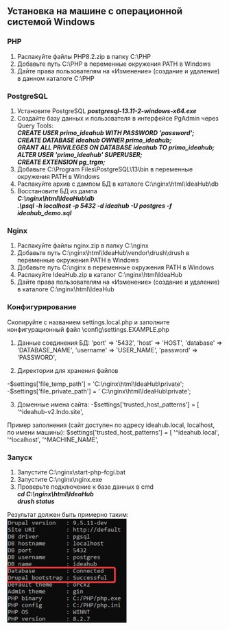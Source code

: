 ## Установка на машине с операционной системой Windows
		
  ### PHP
1. Распакуйте файлы PHP8.2.zip в папку C:\PHP
2. Добавьте путь C:\PHP в переменные окружения PATH в Windows
3. Дайте права пользователям на «Изменение» (создание и удаление) в данном каталоге C:\PHP
	
 ### PostgreSQL
1. Установите PostgreSQL
   ***postgresql-13.11-2-windows-x64.exe***
2. Создайте базу данных и пользователя в интерфейсе PgAdmin через Query Tools:  
***CREATE USER primo_ideahub WITH PASSWORD 'password';***  
***CREATE DATABASE ideahub OWNER primo_ideahub;***  
***GRANT ALL PRIVILEGES ON DATABASE ideahub TO primo_ideahub;***  
***ALTER USER 'primo_ideahub' SUPERUSER;***  
***CREATE EXTENSION pg_trgm;***
3. Добавьте C:\Program Files\PostgreSQL\13\bin в переменные окружения PATH в Windows
4. Распакуйте архив с дампом БД в каталоге C:\nginx\html\IdeaHub\db
5. Восстановите БД из дампа   
***C:\nginx\html\IdeaHub\db***  
***.\psql -h localhost -p 5432 -d ideahub -U postgres -f ideahub_demo.sql***
   
### Nginx
1. Распакуйте файлы nginx.zip в папку C:\nginx
2. Добавьте путь C:\nginx\html\IdeaHub\vendor\drush\drush в переменные окружения PATH в Windows 
3. Добавьте путь C:\nginx в переменные окружения PATH в Windows
4. Распакуйте IdeaHub.zip в каталог C:\nginx\html\IdeaHub 
5. Дайте права пользователям на «Изменение» (создание и удаление) в каталоге C:\nginx\html\IdeaHub
   
### Конфигурирование
Скопируйте с названием settings.local.php и заполните конфигурационный файл \config\settings.EXAMPLE.php

1. Данные соединения БД:
'port' => '5432',
'host' => 'HOST',
'database' => 'DATABASE_NAME',
'username' => 'USER_NAME',
'password' => 'PASSWORD',

2. Директории для хранения файлов
   
-$settings['file_temp_path'] = 'C:\nginx\html\IdeaHub\private';  
-$settings['file_private_path'] = ' C:\nginx\html\IdeaHub\private';

3. Доменные имена сайта:
-$settings['trusted_host_patterns'] = [
  '^ideahub-v2\.lndo\.site',

Пример заполнения (сайт доступен по адресу ideahub.local, localhost, по имени машины):
$settings['trusted_host_patterns'] = [
  '^ideahub\.local',
  '^localhost',
  '^MACHINE_NAME',

### Запуск
1. Запустите C:\nginx\start-php-fcgi.bat
2. Запустите C:\nginx\nginx.exe
3. Проверьте подключение к базе данных в cmd  
***cd C:\nginx\html\IdeaHub***  
***drush status***  

Результат должен быть примерно таким:
![](<.gitbook/assets/IdeaHub_Installation_1.png>)


